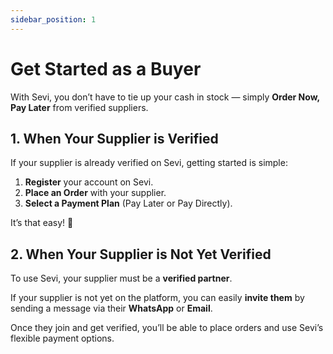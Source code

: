 ```yaml
---
sidebar_position: 1
---
```


# Get Started as a Buyer

With Sevi, you don’t have to tie up your cash in stock — simply **Order Now, Pay Later** from verified suppliers.  


## 1. When Your Supplier is Verified
If your supplier is already verified on Sevi, getting started is simple:  

1. **Register** your account on Sevi.  
2. **Place an Order** with your supplier.  
3. **Select a Payment Plan** (Pay Later or Pay Directly).  

It’s that easy! 🎉  

<!-- ▶️ Watch this short video to see how it works:   -->

<!--- Video coming soon--->

<!-- <iframe width="560" height="315" src="https://www.youtube.com/embed/RzDnxgQkfyQ" title="Sevi Buyer Walkthrough" frameborder="0" allow="accelerometer; autoplay; clipboard-write; encrypted-media; gyroscope; picture-in-picture; fullscreen"></iframe>   -->


## 2. When Your Supplier is Not Yet Verified
To use Sevi, your supplier must be a **verified partner**.  

If your supplier is not yet on the platform, you can easily **invite them** by sending a message via their **WhatsApp** or **Email**.  

Once they join and get verified, you’ll be able to place orders and use Sevi’s flexible payment options.  

